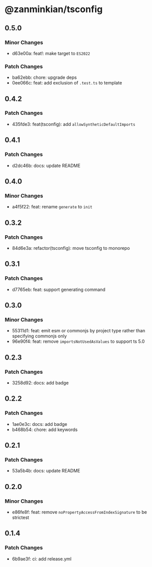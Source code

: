 # @zanminkian/tsconfig

## 0.5.0

### Minor Changes

- d63e00a: feat!: make target to `ES2022`

### Patch Changes

- ba62ebb: chore: upgrade deps
- 0ee066c: feat: add exclusion of `.test.ts` to template

## 0.4.2

### Patch Changes

- 435fde3: feat(tsconfig): add `allowSyntheticDefaultImports`

## 0.4.1

### Patch Changes

- d2dc46b: docs: update README

## 0.4.0

### Minor Changes

- a4f5f22: feat: rename `generate` to `init`

## 0.3.2

### Patch Changes

- 84d6e3a: refactor(tsconfig): move tsconfig to monorepo

## 0.3.1

### Patch Changes

- d7765eb: feat: support generating command

## 0.3.0

### Minor Changes

- 55311d1: feat: emit esm or commonjs by project type rather than specifying commonjs only
- 96e90f4: feat: remove `importsNotUsedAsValues` to support ts 5.0

## 0.2.3

### Patch Changes

- 3258d92: docs: add badge

## 0.2.2

### Patch Changes

- 1ae0e3c: docs: add badge
- b468b54: chore: add keywords

## 0.2.1

### Patch Changes

- 53a5b4b: docs: update README

## 0.2.0

### Minor Changes

- e86fe8f: feat: remove `noPropertyAccessFromIndexSignature` to be strictest

## 0.1.4

### Patch Changes

- 6b9ae3f: ci: add release.yml
